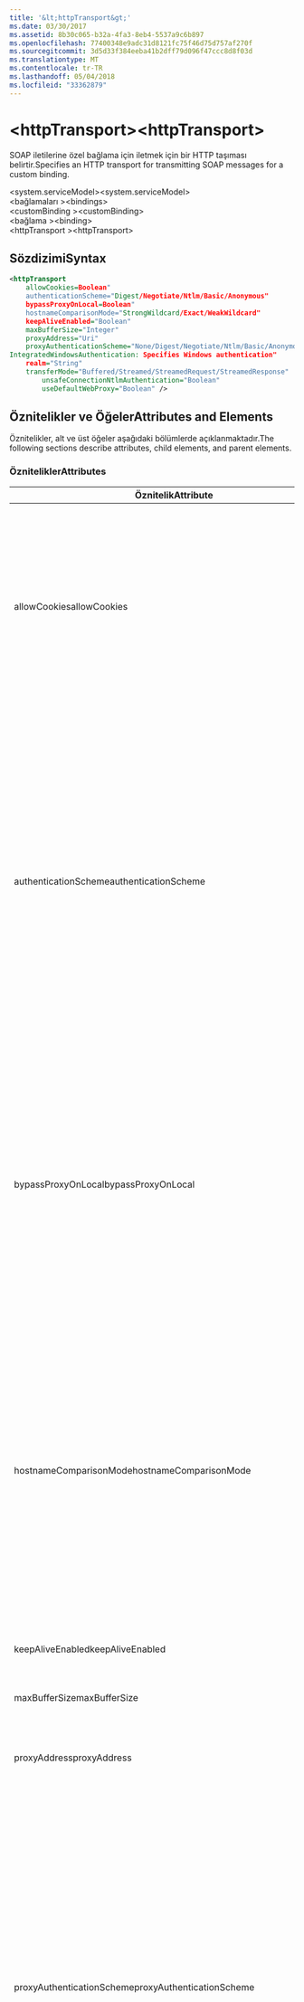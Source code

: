 ```yaml
---
title: '&lt;httpTransport&gt;'
ms.date: 03/30/2017
ms.assetid: 8b30c065-b32a-4fa3-8eb4-5537a9c6b897
ms.openlocfilehash: 77400348e9adc31d8121fc75f46d75d757af270f
ms.sourcegitcommit: 3d5d33f384eeba41b2dff79d096f47ccc8d8f03d
ms.translationtype: MT
ms.contentlocale: tr-TR
ms.lasthandoff: 05/04/2018
ms.locfileid: "33362879"
---
```

# <a name="lthttptransportgt"></a><span data-ttu-id="81b9d-102">&lt;httpTransport&gt;</span><span class="sxs-lookup"><span data-stu-id="81b9d-102">&lt;httpTransport&gt;</span></span>
<span data-ttu-id="81b9d-103">SOAP iletilerine özel bağlama için iletmek için bir HTTP taşıması belirtir.</span><span class="sxs-lookup"><span data-stu-id="81b9d-103">Specifies an HTTP transport for transmitting SOAP messages for a custom binding.</span></span>  
  
 <span data-ttu-id="81b9d-104">\<system.serviceModel></span><span class="sxs-lookup"><span data-stu-id="81b9d-104">\<system.serviceModel></span></span>  
<span data-ttu-id="81b9d-105">\<bağlamaları ></span><span class="sxs-lookup"><span data-stu-id="81b9d-105">\<bindings></span></span>  
<span data-ttu-id="81b9d-106">\<customBinding ></span><span class="sxs-lookup"><span data-stu-id="81b9d-106">\<customBinding></span></span>  
<span data-ttu-id="81b9d-107">\<bağlama ></span><span class="sxs-lookup"><span data-stu-id="81b9d-107">\<binding></span></span>  
<span data-ttu-id="81b9d-108">\<httpTransport ></span><span class="sxs-lookup"><span data-stu-id="81b9d-108">\<httpTransport></span></span>  
  
## <a name="syntax"></a><span data-ttu-id="81b9d-109">Sözdizimi</span><span class="sxs-lookup"><span data-stu-id="81b9d-109">Syntax</span></span>  
  
```xml  
<httpTransport  
    allowCookies=Boolean"  
    authenticationScheme="Digest/Negotiate/Ntlm/Basic/Anonymous"  
    bypassProxyOnLocal=Boolean"  
    hostnameComparisonMode="StrongWildcard/Exact/WeakWildcard"  
    keepAliveEnabled="Boolean"  
    maxBufferSize="Integer"  
    proxyAddress="Uri"  
    proxyAuthenticationScheme="None/Digest/Negotiate/Ntlm/Basic/Anonymous"  
IntegratedWindowsAuthentication: Specifies Windows authentication"  
    realm="String"  
    transferMode="Buffered/Streamed/StreamedRequest/StreamedResponse"  
        unsafeConnectionNtlmAuthentication="Boolean"  
        useDefaultWebProxy="Boolean" />  
```  
  
## <a name="attributes-and-elements"></a><span data-ttu-id="81b9d-110">Öznitelikler ve Öğeler</span><span class="sxs-lookup"><span data-stu-id="81b9d-110">Attributes and Elements</span></span>  
 <span data-ttu-id="81b9d-111">Öznitelikler, alt ve üst öğeler aşağıdaki bölümlerde açıklanmaktadır.</span><span class="sxs-lookup"><span data-stu-id="81b9d-111">The following sections describe attributes, child elements, and parent elements.</span></span>  
  
### <a name="attributes"></a><span data-ttu-id="81b9d-112">Öznitelikler</span><span class="sxs-lookup"><span data-stu-id="81b9d-112">Attributes</span></span>  
  
|<span data-ttu-id="81b9d-113">Öznitelik</span><span class="sxs-lookup"><span data-stu-id="81b9d-113">Attribute</span></span>|<span data-ttu-id="81b9d-114">Açıklama</span><span class="sxs-lookup"><span data-stu-id="81b9d-114">Description</span></span>|  
|---------------|-----------------|  
|<span data-ttu-id="81b9d-115">allowCookies</span><span class="sxs-lookup"><span data-stu-id="81b9d-115">allowCookies</span></span>|<span data-ttu-id="81b9d-116">İstemcinin tanımlama bilgilerini kabul eder ve sonraki isteklerde yayar belirten bir Boole değeri.</span><span class="sxs-lookup"><span data-stu-id="81b9d-116">A Boolean value that specifies whether the client accepts cookies and propagates them on future requests.</span></span> <span data-ttu-id="81b9d-117">Varsayılan, `false` değeridir.</span><span class="sxs-lookup"><span data-stu-id="81b9d-117">The default is `false`.</span></span><br /><br /> <span data-ttu-id="81b9d-118">Tanımlama bilgileri kullan ASMX Web Hizmetleri ile etkileşim kurarken, bu öznitelik kullanabilirsiniz.</span><span class="sxs-lookup"><span data-stu-id="81b9d-118">You can use this attribute when you interact with ASMX Web services that use cookies.</span></span> <span data-ttu-id="81b9d-119">Bu şekilde, sunucudan döndürülen tanımlama bilgilerini tüm gelecekteki istemci isteklerine hizmet otomatik olarak kopyalandığından emin olabilir.</span><span class="sxs-lookup"><span data-stu-id="81b9d-119">In this way, you can be sure that the cookies returned from the server are automatically copied to all future client requests for that service.</span></span>|  
|<span data-ttu-id="81b9d-120">authenticationScheme</span><span class="sxs-lookup"><span data-stu-id="81b9d-120">authenticationScheme</span></span>|<span data-ttu-id="81b9d-121">Bir HTTP dinleyicisi tarafından işlenen istemci isteklerinin kimliğini doğrulamak için kullanılacak protokolü belirtir.</span><span class="sxs-lookup"><span data-stu-id="81b9d-121">Specifies the protocol used to authenticate client requests being processed by an HTTP listener.</span></span> <span data-ttu-id="81b9d-122">Geçerli değerler şunlardır:</span><span class="sxs-lookup"><span data-stu-id="81b9d-122">Valid values include the following:</span></span><br /><br /> <span data-ttu-id="81b9d-123">-Özeti: Özet kimlik doğrulaması belirtir.</span><span class="sxs-lookup"><span data-stu-id="81b9d-123">-   Digest: Specifies digest authentication.</span></span><br /><span data-ttu-id="81b9d-124">-Anlaş: kimlik doğrulama düzenini belirlemek için istemci ile görüşür.</span><span class="sxs-lookup"><span data-stu-id="81b9d-124">-   Negotiate: Negotiates with the client to determine the authentication scheme.</span></span> <span data-ttu-id="81b9d-125">İstemci ve sunucu Kerberos destekliyorsa, kullanılır; Aksi halde, NTLM kullanılır.</span><span class="sxs-lookup"><span data-stu-id="81b9d-125">If both client and server support Kerberos, it is used; otherwise, NTLM is used.</span></span><br /><span data-ttu-id="81b9d-126">-Ntlm: NTLM kimlik doğrulaması belirtir.</span><span class="sxs-lookup"><span data-stu-id="81b9d-126">-   Ntlm: Specifies NTLM authentication.</span></span><br /><span data-ttu-id="81b9d-127">-Temel: temel kimlik doğrulaması belirtir.</span><span class="sxs-lookup"><span data-stu-id="81b9d-127">-   Basic: Specifies basic authentication.</span></span><br /><span data-ttu-id="81b9d-128">-Anonim: Anonim kimlik doğrulamasını belirtir.</span><span class="sxs-lookup"><span data-stu-id="81b9d-128">-   Anonymous: Specifies anonymous authentication.</span></span><br /><br /> <span data-ttu-id="81b9d-129">Anonim varsayılandır.</span><span class="sxs-lookup"><span data-stu-id="81b9d-129">The default is Anonymous.</span></span> <span data-ttu-id="81b9d-130">Bu öznitelik türünde <xref:System.Net.AuthenticationSchemes>.</span><span class="sxs-lookup"><span data-stu-id="81b9d-130">This attribute is of type <xref:System.Net.AuthenticationSchemes>.</span></span> <span data-ttu-id="81b9d-131">Bu öznitelik yalnızca bir kez ayarlanabilir.</span><span class="sxs-lookup"><span data-stu-id="81b9d-131">This attribute can only be set once.</span></span>|  
|<span data-ttu-id="81b9d-132">bypassProxyOnLocal</span><span class="sxs-lookup"><span data-stu-id="81b9d-132">bypassProxyOnLocal</span></span>|<span data-ttu-id="81b9d-133">Yerel adresler için proxy sunucuyu atla kılmayacağını gösteren bir Boole değeri.</span><span class="sxs-lookup"><span data-stu-id="81b9d-133">A Boolean value that indicates whether to bypass the proxy server for local addresses.</span></span> <span data-ttu-id="81b9d-134">Varsayılan, `false` değeridir.</span><span class="sxs-lookup"><span data-stu-id="81b9d-134">The default is `false`.</span></span><br /><br /> <span data-ttu-id="81b9d-135">Yerel bir adres yerel LAN ya da intranet biridir.</span><span class="sxs-lookup"><span data-stu-id="81b9d-135">A local address is one that is on the local LAN or intranet.</span></span><br /><br /> <span data-ttu-id="81b9d-136">Windows Communication Foundation (WCF) hizmeti adresi ile başlıyorsa proxy her zaman yoksayar http://localhost.</span><span class="sxs-lookup"><span data-stu-id="81b9d-136">Windows Communication Foundation (WCF) always ignores the proxy if the service address begins with http://localhost.</span></span><br /><br /> <span data-ttu-id="81b9d-137">İstemcileri bir proxy üzerinden hizmetler için aynı makinede konuşurken gitmek için isterseniz localhost yerine ana bilgisayar adı kullanmanız gerekir.</span><span class="sxs-lookup"><span data-stu-id="81b9d-137">You should use the host name rather than localhost if you want clients to go through a proxy when talking to services on the same machine.</span></span>|  
|<span data-ttu-id="81b9d-138">hostnameComparisonMode</span><span class="sxs-lookup"><span data-stu-id="81b9d-138">hostnameComparisonMode</span></span>|<span data-ttu-id="81b9d-139">URI'ler ayrıştırmak için kullanılan HTTP ana bilgisayar adı karşılaştırma modunu belirtir.</span><span class="sxs-lookup"><span data-stu-id="81b9d-139">Specifies the HTTP hostname comparison mode used to parse URIs.</span></span> <span data-ttu-id="81b9d-140">Geçerli değerler,</span><span class="sxs-lookup"><span data-stu-id="81b9d-140">Valid values are,</span></span><br /><br /> <span data-ttu-id="81b9d-141">-StrongWildcard: ("+") belirtilen şema, bağlantı noktası ve göreli URI bağlamında tüm olası ana bilgisayar adı ile eşleşir.</span><span class="sxs-lookup"><span data-stu-id="81b9d-141">-   StrongWildcard: ("+") matches all possible hostnames in the context of the specified scheme, port and relative URI.</span></span><br /><span data-ttu-id="81b9d-142">-Tam: joker</span><span class="sxs-lookup"><span data-stu-id="81b9d-142">-   Exact: no wildcards</span></span><br /><span data-ttu-id="81b9d-143">-WeakWildcard: ("\*") bağlamında belirtilen düzenini, bağlantı noktası ve açıkça eşlenen olmayan göreli UIR ya da güçlü joker mekanizması aracılığıyla olası tüm ana bilgisayar adı ile eşleşir.</span><span class="sxs-lookup"><span data-stu-id="81b9d-143">-   WeakWildcard: ("\*") matches all possible hostname in the context of the specified scheme, port and relative UIR that have not been matched explicitly or through the strong wildcard mechanism.</span></span><br /><br /> <span data-ttu-id="81b9d-144">StrongWildcard varsayılandır.</span><span class="sxs-lookup"><span data-stu-id="81b9d-144">The default is StrongWildcard.</span></span> <span data-ttu-id="81b9d-145">Bu öznitelik türünde `System.ServiceModel.HostnameComparisonMode`.</span><span class="sxs-lookup"><span data-stu-id="81b9d-145">This attribute is of type `System.ServiceModel.HostnameComparisonMode`.</span></span>|  
|<span data-ttu-id="81b9d-146">keepAliveEnabled</span><span class="sxs-lookup"><span data-stu-id="81b9d-146">keepAliveEnabled</span></span>|<span data-ttu-id="81b9d-147">Internet kaynağıyla kalıcı bir bağlantı görüntüleyip görüntülemeyeceğini belirten bir Boole değeri.</span><span class="sxs-lookup"><span data-stu-id="81b9d-147">A Boolean value that specifies whether to make a persistent connection to the internet resource.</span></span>|  
|<span data-ttu-id="81b9d-148">maxBufferSize</span><span class="sxs-lookup"><span data-stu-id="81b9d-148">maxBufferSize</span></span>|<span data-ttu-id="81b9d-149">Arabelleğin en büyük boyutu belirtir pozitif bir tamsayı.</span><span class="sxs-lookup"><span data-stu-id="81b9d-149">A positive integer that specifies the maximum size of the buffer.</span></span> <span data-ttu-id="81b9d-150">524288 varsayılandır</span><span class="sxs-lookup"><span data-stu-id="81b9d-150">The default is 524288</span></span>|  
|<span data-ttu-id="81b9d-151">proxyAddress</span><span class="sxs-lookup"><span data-stu-id="81b9d-151">proxyAddress</span></span>|<span data-ttu-id="81b9d-152">HTTP proxy adresini belirtir URI.</span><span class="sxs-lookup"><span data-stu-id="81b9d-152">A URI that specifies the address of the HTTP proxy.</span></span> <span data-ttu-id="81b9d-153">Varsa `useSystemWebProxy` olan `true`, bu ayar olmalıdır `null`.</span><span class="sxs-lookup"><span data-stu-id="81b9d-153">If `useSystemWebProxy` is `true`, this setting must be `null`.</span></span> <span data-ttu-id="81b9d-154">Varsayılan, `null` değeridir.</span><span class="sxs-lookup"><span data-stu-id="81b9d-154">The default is `null`.</span></span>|  
|<span data-ttu-id="81b9d-155">proxyAuthenticationScheme</span><span class="sxs-lookup"><span data-stu-id="81b9d-155">proxyAuthenticationScheme</span></span>|<span data-ttu-id="81b9d-156">Bir HTTP proxy'si tarafından işlenen istemci isteklerinin kimlik doğrulaması için kullanılacak protokolü belirtir.</span><span class="sxs-lookup"><span data-stu-id="81b9d-156">Specifies the protocol used for authenticating client requests being processed by an HTTP proxy.</span></span> <span data-ttu-id="81b9d-157">Geçerli değerler şunlardır:</span><span class="sxs-lookup"><span data-stu-id="81b9d-157">Valid values include the following:</span></span><br /><br /> <span data-ttu-id="81b9d-158">-Hiçbiri: Kimlik doğrulaması gerçekleştirilmez.</span><span class="sxs-lookup"><span data-stu-id="81b9d-158">-   None: No authentication is performed.</span></span><br /><span data-ttu-id="81b9d-159">-Özeti: Özet kimlik doğrulaması belirtir.</span><span class="sxs-lookup"><span data-stu-id="81b9d-159">-   Digest: Specifies digest authentication.</span></span><br /><span data-ttu-id="81b9d-160">-Anlaş: kimlik doğrulama düzenini belirlemek için istemci ile görüşür.</span><span class="sxs-lookup"><span data-stu-id="81b9d-160">-   Negotiate: Negotiates with the client to determine the authentication scheme.</span></span> <span data-ttu-id="81b9d-161">İstemci ve sunucu Kerberos destekliyorsa, kullanılır; Aksi halde, NTLM kullanılır.</span><span class="sxs-lookup"><span data-stu-id="81b9d-161">If both client and server support Kerberos, it is used; otherwise, NTLM is used.</span></span><br /><span data-ttu-id="81b9d-162">-Ntlm: NTLM kimlik doğrulaması belirtir.</span><span class="sxs-lookup"><span data-stu-id="81b9d-162">-   Ntlm: Specifies NTLM authentication.</span></span><br /><span data-ttu-id="81b9d-163">-Temel: temel kimlik doğrulaması belirtir.</span><span class="sxs-lookup"><span data-stu-id="81b9d-163">-   Basic: Specifies basic authentication.</span></span><br /><span data-ttu-id="81b9d-164">-Anonim: Anonim kimlik doğrulamasını belirtir.</span><span class="sxs-lookup"><span data-stu-id="81b9d-164">-   Anonymous: Specifies anonymous authentication.</span></span><br /><span data-ttu-id="81b9d-165">-IntegratedWindowsAuthentication: Windows kimlik doğrulaması belirtir.</span><span class="sxs-lookup"><span data-stu-id="81b9d-165">-   IntegratedWindowsAuthentication: Specifies Windows authentication.</span></span><br /><br /> <span data-ttu-id="81b9d-166">Anonim varsayılandır.</span><span class="sxs-lookup"><span data-stu-id="81b9d-166">The default is Anonymous.</span></span> <span data-ttu-id="81b9d-167">Bu öznitelik türünde <xref:System.Net.AuthenticationSchemes>.</span><span class="sxs-lookup"><span data-stu-id="81b9d-167">This attribute is of type <xref:System.Net.AuthenticationSchemes>.</span></span>|  
|<span data-ttu-id="81b9d-168">Bölge</span><span class="sxs-lookup"><span data-stu-id="81b9d-168">realm</span></span>|<span data-ttu-id="81b9d-169">Proxy/sunucuda kullanmak için bölge belirten bir dize.</span><span class="sxs-lookup"><span data-stu-id="81b9d-169">A string that specifies the realm to use on the proxy/server.</span></span> <span data-ttu-id="81b9d-170">Varsayılan boş bir dizedir.</span><span class="sxs-lookup"><span data-stu-id="81b9d-170">The default is an empty string.</span></span><br /><br /> <span data-ttu-id="81b9d-171">Sunucuları, korunan kaynaklara bölümlemek için bölgeleri kullanır.</span><span class="sxs-lookup"><span data-stu-id="81b9d-171">Servers use realms to partition protected resources.</span></span> <span data-ttu-id="81b9d-172">Her bölüm kendi kimlik doğrulama düzeni ve/veya yetkilendirme veritabanına sahip olabilir.</span><span class="sxs-lookup"><span data-stu-id="81b9d-172">Each partition can have its own authentication scheme and/or authorization database.</span></span> <span data-ttu-id="81b9d-173">Bölge için basic kullanılır ve Özet kimlik doğrulaması.</span><span class="sxs-lookup"><span data-stu-id="81b9d-173">Realms are used only for basic and digest authentication.</span></span> <span data-ttu-id="81b9d-174">Bir istemci kimliğini başarıyla doğrulayan sonra kimlik doğrulama, belirli bir bölgedeki tüm kaynaklar için geçerlidir.</span><span class="sxs-lookup"><span data-stu-id="81b9d-174">After a client successfully authenticates, the authentication is valid for all resources in a given realm.</span></span> <span data-ttu-id="81b9d-175">RFC 2617 adresindeki bölgeler ayrıntılı bir açıklaması için bkz http://www.ietf.org.</span><span class="sxs-lookup"><span data-stu-id="81b9d-175">For a detailed description of realms, see RFC 2617 at http://www.ietf.org.</span></span>|  
|<span data-ttu-id="81b9d-176">transferMode</span><span class="sxs-lookup"><span data-stu-id="81b9d-176">transferMode</span></span>|<span data-ttu-id="81b9d-177">İletileri olup ara belleğe veya akışa veya isteği belirtir veya yanıt.</span><span class="sxs-lookup"><span data-stu-id="81b9d-177">Specifies whether messages are buffered or streamed or a request or response.</span></span> <span data-ttu-id="81b9d-178">Geçerli değerler şunlardır:</span><span class="sxs-lookup"><span data-stu-id="81b9d-178">Valid values include the following:</span></span><br /><br /> <span data-ttu-id="81b9d-179">-Arabelleğe: İstek ve yanıt iletilerini arabelleğe.</span><span class="sxs-lookup"><span data-stu-id="81b9d-179">-   Buffered: The request and response messages are buffered.</span></span><br /><span data-ttu-id="81b9d-180">-Akışı: İstek ve yanıt iletileri akışa alınır.</span><span class="sxs-lookup"><span data-stu-id="81b9d-180">-   Streamed: The request and response messages are streamed.</span></span><br /><span data-ttu-id="81b9d-181">-StreamedRequest: İstek iletisi akışı ve yanıt iletisi arabelleğe alındı.</span><span class="sxs-lookup"><span data-stu-id="81b9d-181">-   StreamedRequest: The request message is streamed and the response message is buffered.</span></span><br /><span data-ttu-id="81b9d-182">-Da StreamedResponse: İstek iletisi arabelleğe alınıp ve yanıt iletisi akışı.</span><span class="sxs-lookup"><span data-stu-id="81b9d-182">-   StreamedResponse: The request message is buffered and the response message is streamed.</span></span><br /><br /> <span data-ttu-id="81b9d-183">Varsayılan arabelleğe alındı.</span><span class="sxs-lookup"><span data-stu-id="81b9d-183">The default is Buffered.</span></span> <span data-ttu-id="81b9d-184">Bu öznitelik türünde <xref:System.ServiceModel.TransferMode> .</span><span class="sxs-lookup"><span data-stu-id="81b9d-184">This attribute is of type <xref:System.ServiceModel.TransferMode> .</span></span>|  
|<span data-ttu-id="81b9d-185">unsafeConnectionNtlmAuthentication</span><span class="sxs-lookup"><span data-stu-id="81b9d-185">unsafeConnectionNtlmAuthentication</span></span>|<span data-ttu-id="81b9d-186">Güvenli bağlantı paylaşımı sunucu üzerinde etkin olup olmadığını belirten bir Boole değeri.</span><span class="sxs-lookup"><span data-stu-id="81b9d-186">A Boolean value that specifies whether Unsafe Connection Sharing is enabled on the server.</span></span> <span data-ttu-id="81b9d-187">Varsayılan, `false` değeridir.</span><span class="sxs-lookup"><span data-stu-id="81b9d-187">The default is `false`.</span></span> <span data-ttu-id="81b9d-188">Etkinleştirilirse, NTLM kimlik doğrulaması her TCP bağlantısı için bir kez gerçekleştirilir.</span><span class="sxs-lookup"><span data-stu-id="81b9d-188">If enabled, NTLM authentication is performed once on each TCP connection.</span></span>|  
|<span data-ttu-id="81b9d-189">useDefaultWebProxy</span><span class="sxs-lookup"><span data-stu-id="81b9d-189">useDefaultWebProxy</span></span>|<span data-ttu-id="81b9d-190">Makine genelinde proxy ayarlarını yerine kullanıcıya özgü ayarları kullanılıp kullanılmadığını belirten bir Boole değeri.</span><span class="sxs-lookup"><span data-stu-id="81b9d-190">A Boolean value that specifies whether the machine-wide proxy settings are used rather than the user specific settings.</span></span> <span data-ttu-id="81b9d-191">Varsayılan, `true` değeridir.</span><span class="sxs-lookup"><span data-stu-id="81b9d-191">The default is `true`.</span></span>|  
  
### <a name="child-elements"></a><span data-ttu-id="81b9d-192">Alt Öğeler</span><span class="sxs-lookup"><span data-stu-id="81b9d-192">Child Elements</span></span>  
 <span data-ttu-id="81b9d-193">Yok.</span><span class="sxs-lookup"><span data-stu-id="81b9d-193">None</span></span>  
  
### <a name="parent-elements"></a><span data-ttu-id="81b9d-194">Üst Öğeler</span><span class="sxs-lookup"><span data-stu-id="81b9d-194">Parent Elements</span></span>  
  
|<span data-ttu-id="81b9d-195">Öğe</span><span class="sxs-lookup"><span data-stu-id="81b9d-195">Element</span></span>|<span data-ttu-id="81b9d-196">Açıklama</span><span class="sxs-lookup"><span data-stu-id="81b9d-196">Description</span></span>|  
|-------------|-----------------|  
|[<span data-ttu-id="81b9d-197">\<bağlama ></span><span class="sxs-lookup"><span data-stu-id="81b9d-197">\<binding></span></span>](../../../../../docs/framework/misc/binding.md)|<span data-ttu-id="81b9d-198">Özel bağlama tüm bağlama özelliklerini tanımlar.</span><span class="sxs-lookup"><span data-stu-id="81b9d-198">Defines all binding capabilities of the custom binding.</span></span>|  
  
## <a name="remarks"></a><span data-ttu-id="81b9d-199">Açıklamalar</span><span class="sxs-lookup"><span data-stu-id="81b9d-199">Remarks</span></span>  
 <span data-ttu-id="81b9d-200">`httpTransport` Öğesidir başlangıç noktası HTTP aktarım protokolünü uygulayan bağlaması özel oluşturma için.</span><span class="sxs-lookup"><span data-stu-id="81b9d-200">The `httpTransport` element is the starting point for creating a custom binding that implements the HTTP transport protocol.</span></span> <span data-ttu-id="81b9d-201">Birlikte çalışabilirlik amaçlar için kullanılan birincil aktarım HTTP'dir.</span><span class="sxs-lookup"><span data-stu-id="81b9d-201">HTTP is the primary transport used for interoperability purposes.</span></span> <span data-ttu-id="81b9d-202">Bu aktarım diğer WCF Web Hizmetleri yığınları birlikte çalışabilirliği sağlamak için Windows Communication Foundation (WCF) tarafından desteklenir.</span><span class="sxs-lookup"><span data-stu-id="81b9d-202">This transport is supported by the Windows Communication Foundation (WCF) to ensure interoperability with other non-WCF Web services stacks.</span></span>  
  
## <a name="see-also"></a><span data-ttu-id="81b9d-203">Ayrıca Bkz.</span><span class="sxs-lookup"><span data-stu-id="81b9d-203">See Also</span></span>  
 <xref:System.ServiceModel.Configuration.HttpTransportElement>  
 <xref:System.ServiceModel.Channels.HttpTransportBindingElement>  
 <xref:System.ServiceModel.Channels.TransportBindingElement>  
 <xref:System.ServiceModel.Channels.CustomBinding>  
 [<span data-ttu-id="81b9d-204">Taşımalar</span><span class="sxs-lookup"><span data-stu-id="81b9d-204">Transports</span></span>](../../../../../docs/framework/wcf/feature-details/transports.md)  
 [<span data-ttu-id="81b9d-205">Taşıma Seçme</span><span class="sxs-lookup"><span data-stu-id="81b9d-205">Choosing a Transport</span></span>](../../../../../docs/framework/wcf/feature-details/choosing-a-transport.md)  
 [<span data-ttu-id="81b9d-206">Bağlamalar</span><span class="sxs-lookup"><span data-stu-id="81b9d-206">Bindings</span></span>](../../../../../docs/framework/wcf/bindings.md)  
 [<span data-ttu-id="81b9d-207">Bağlamaları Genişletme</span><span class="sxs-lookup"><span data-stu-id="81b9d-207">Extending Bindings</span></span>](../../../../../docs/framework/wcf/extending/extending-bindings.md)  
 [<span data-ttu-id="81b9d-208">Özel Bağlamalar</span><span class="sxs-lookup"><span data-stu-id="81b9d-208">Custom Bindings</span></span>](../../../../../docs/framework/wcf/extending/custom-bindings.md)  
 [<span data-ttu-id="81b9d-209">\<customBinding ></span><span class="sxs-lookup"><span data-stu-id="81b9d-209">\<customBinding></span></span>](../../../../../docs/framework/configure-apps/file-schema/wcf/custombinding.md)
